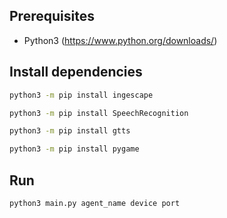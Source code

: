 ## Prerequisites
* Python3 (https://www.python.org/downloads/)

## Install dependencies
```bash
python3 -m pip install ingescape
```
```bash
python3 -m pip install SpeechRecognition
```
```bash
python3 -m pip install gtts
```
```bash
python3 -m pip install pygame
```

## Run
```bash
python3 main.py agent_name device port
```
